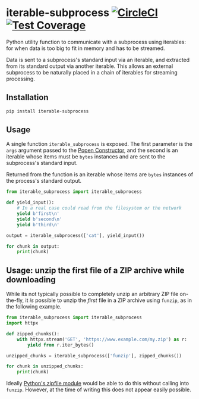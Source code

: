 # iterable-subprocess [![CircleCI](https://circleci.com/gh/uktrade/iterable-subprocess.svg?style=shield)](https://circleci.com/gh/uktrade/iterable-subprocess) [![Test Coverage](https://api.codeclimate.com/v1/badges/048c4f322de3361468af/test_coverage)](https://codeclimate.com/github/uktrade/iterable-subprocess/test_coverage)

Python utility function to communicate with a subprocess using iterables: for when data is too big to fit in memory and has to be streamed.

Data is sent to a subprocess's standard input via an iterable, and extracted from its standard output via another iterable. This allows an external subprocess to be naturally placed in a chain of iterables for streaming processing.


## Installation

```bash
pip install iterable-subprocess
```


## Usage

A single function `iterable_subprocess` is exposed. The first parameter is the `args` argument passed to the [Popen Constructor](https://docs.python.org/3/library/subprocess.html#popen-constructor), and the second is an iterable whose items must be `bytes` instances and are sent to the subprocess's standard input.

Returned from the function is an iterable whose items are `bytes` instances of the process's standard output.

```python
from iterable_subprocess import iterable_subprocess

def yield_input():
    # In a real case could read from the filesystem or the network
    yield b'first\n'
    yield b'second\n'
    yield b'third\n'

output = iterable_subprocess(['cat'], yield_input())

for chunk in output:
    print(chunk)
```


## Usage: unzip the first file of a ZIP archive while downloading

While its not typically possible to completely unzip an arbitrary ZIP file on-the-fly, it _is_ possible to unzip the _first_ file in a ZIP archive using `funzip`, as in the following example.

```python
from iterable_subprocess import iterable_subprocess
import httpx

def zipped_chunks():
    with httpx.stream('GET', 'https://www.example.com/my.zip') as r:
        yield from r.iter_bytes()

unzipped_chunks = iterable_subprocess(['funzip'], zipped_chunks())

for chunk in unzipped_chunks:
    print(chunk)
```

Ideally [Python's zipfile module](https://docs.python.org/3/library/zipfile.html) would be able to do this without calling into `funzip`. However, at the time of writing this does not appear easily possible.
